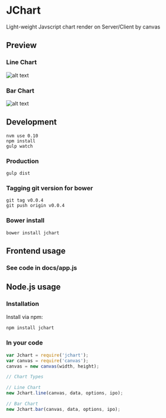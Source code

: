 # JChart
Light-weight Javscript chart render on Server/Client by canvas


## Preview
### Line Chart
![alt text](https://raw.githubusercontent.com/jitta/jchart/master/docs/line.png "Line Chart")
### Bar Chart
![alt text](https://raw.githubusercontent.com/jitta/jchart/master/docs/bar.png "Bar Chart")


## Development
```
nvm use 0.10
npm install
gulp watch
```

### Production
```
gulp dist
```

### Tagging git version for bower
```
git tag v0.0.4
git push origin v0.0.4
```

### Bower install
```
bower install jchart
```

## Frontend usage
### See code in docs/app.js


## Node.js usage
### Installation
Install via npm:
```sh
npm install jchart
```

### In your code
```javascript
var Jchart = require('jchart');
var canvas = require('canvas');
canvas = new canvas(width, height); 

// Chart Types

// Line Chart
new Jchart.line(canvas, data, options, ipo);

// Bar Chart
new Jchart.bar(canvas, data, options, ipo);
```
